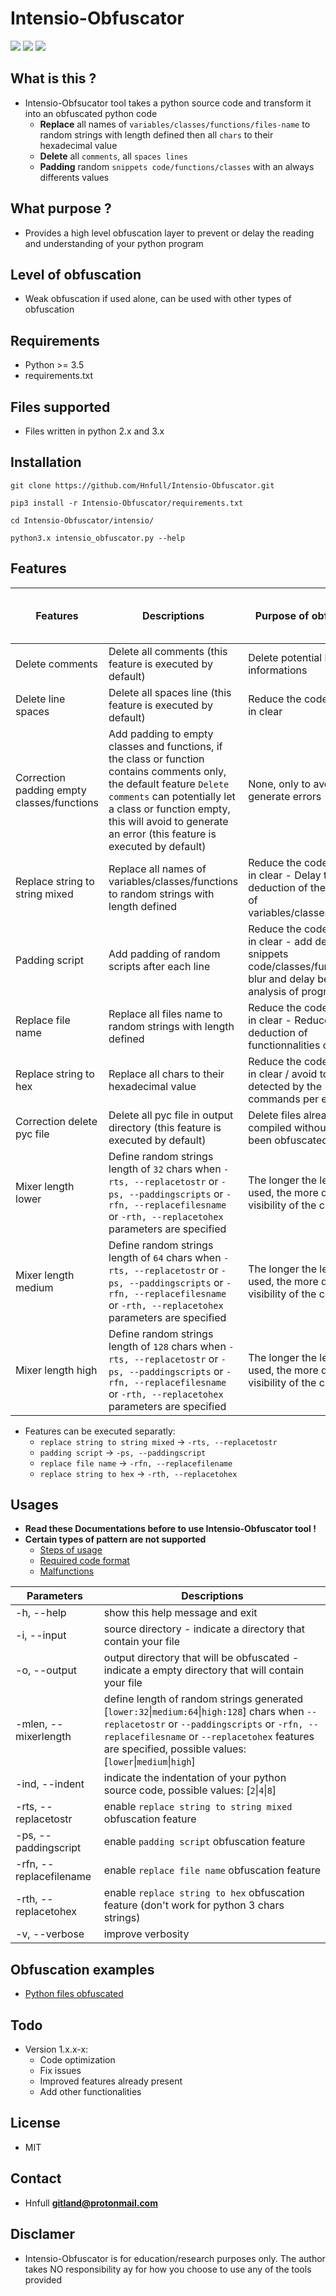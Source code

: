# Intensio-Obfuscator

![](https://img.shields.io/badge/Python->=3.5-blue.svg)
![](https://img.shields.io/badge/Version-1.0.9.2-green.svg)
![](https://img.shields.io/badge/Licence-MIT-red.svg)

## What is this ?
- Intensio-Obfsucator tool takes a python source code and transform it into an obfuscated python code
  - **Replace** all names of `variables/classes/functions/files-name` to random strings with length defined then all `chars` to their hexadecimal value
  - **Delete** all `comments`, all `spaces lines`
  - **Padding** random `snippets code/functions/classes` with an always differents values
  
## What purpose ?
- Provides a high level obfuscation layer to prevent or delay the reading and understanding of your python program

## Level of obfuscation
- Weak obfuscation if used alone, can be used with other types of obfuscation

## Requirements
- Python >= 3.5
- requirements.txt

## Files supported
- Files written in python 2.x and 3.x 

## Installation
`git clone https://github.com/Hnfull/Intensio-Obfuscator.git`

`pip3 install -r Intensio-Obfuscator/requirements.txt`

`cd Intensio-Obfuscator/intensio/`

`python3.x intensio_obfuscator.py --help`

## Features
| Features | Descriptions | Purpose of obfuscation | Compatibility with all types of python codes/syntaxes |
| ------ | ------ | ------ | ------ |
| Delete comments | Delete all comments (this feature is executed by default) | Delete potential behavioral informations | high |
| Delete line spaces | Delete all spaces line (this feature is executed by default) | Reduce the code visibility in clear | high |
| Correction padding empty classes/functions | Add padding to empty classes and functions, if the class or function contains comments only, the default feature `Delete comments` can potentially let a class or function empty, this will avoid to generate an error (this feature is executed by default) | None, only to avoid to generate errors | high |
| Replace string to string mixed | Replace all names of variables/classes/functions to random strings with length defined| Reduce the code visibility in clear - Delay the deduction of the behavior of variables/classes/functions | low - high (depends of number of names that must exclude or not) | medium |
| Padding script | Add padding of random scripts after each line| Reduce the code visibility in clear - add dead snippets code/classes/functions to blur and delay behavior analysis of program | high |
| Replace file name | Replace all files name to random strings with length defined | Reduce the code visibility in clear - Reduce the deduction of functionnalities of files | low |
| Replace string to hex | Replace all chars to their hexadecimal value | Reduce the code visibility in clear / avoid to be detected by the \'grep\' commands per example| medium (don't work for python 3 chars strings) |
| Correction delete pyc file | Delete all pyc file in output directory (this feature is executed by default) | Delete files already compiled without having been obfuscated before | high |
| Mixer length lower | Define random strings length of `32` chars when `-rts, --replacetostr` or `-ps, --paddingscripts` or `-rfn, --replacefilesname` or `-rth, --replacetohex` parameters are specified | The longer the length is used, the more difficult the visibility of the code | Information not required |
| Mixer length medium | Define random strings length of `64` chars when `-rts, --replacetostr` or `-ps, --paddingscripts` or `-rfn, --replacefilesname` or `-rth, --replacetohex` parameters are specified | The longer the length is used, the more difficult the visibility of the code | Information not required |
| Mixer length high | Define random strings length of `128` chars when `-rts, --replacetostr` or `-ps, --paddingscripts` or `-rfn, --replacefilesname` or `-rth, --replacetohex` parameters are specified | The longer the length is used, the more difficult the visibility of the code | Information not required |
- Features can be executed separatly:
    - `replace string to string mixed` -> `-rts, --replacetostr`
    - `padding script` -> `-ps, --paddingscript`
    - `replace file name` -> `-rfn, --replacefilename`
    - `replace string to hex` -> `-rth, --replacetohex`

## Usages
- **Read these Documentations before to use Intensio-Obfuscator tool !**
- **Certain types of pattern are not supported**
    - [Steps of usage](docs/steps_usage/python_steps_usage.md)
    - [Required code format](docs/recommendations/python_code_recommendations.md)
    - [Malfunctions](docs/malfunctions/python_code_malfunctions.md)
    
| Parameters | Descriptions |
| ------ | ------ |
| -h, --help | show this help message and exit |
| -i, --input  | source directory - indicate a directory that contain your file |
| -o, --output | output directory that will be obfuscated - indicate a empty directory that will contain your file |
| -mlen, --mixerlength | define length of random strings generated [`lower:32`\|`medium:64`\|`high:128`] chars when `--replacetostr` or `--paddingscripts` or `-rfn, --replacefilesname` or `--replacetohex` features are specified, possible values: [`lower`\|`medium`\|`high`]|
|-ind, --indent | indicate the indentation of your python source code, possible values: [`2`\|`4`\|`8`] 
| -rts, --replacetostr | enable `replace string to string mixed` obfuscation feature |
| -ps, --paddingscript | enable `padding script` obfuscation feature|
| -rfn, --replacefilename | enable `replace file name` obfuscation feature |
| -rth, --replacetohex | enable `replace string to hex` obfuscation feature (don't work for python 3 chars strings)|
| -v, --verbose | improve verbosity |

## Obfuscation examples 
- [Python files obfuscated](docs/examples/python_code_examples.md)

## Todo
- Version 1.x.x-x:
    - Code optimization
    - Fix issues
    - Improved features already present
    - Add other functionalities

## License
- MIT

## Contact
- Hnfull **gitland@protonmail.com**

## Disclamer
- Intensio-Obfuscator is for education/research purposes only. The author takes NO responsibility ay for how you choose to use any of the tools provided
